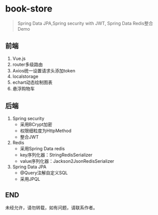 # book-store
> Spring Data JPA,Spring security with JWT, Spring Data Redis整合Demo
>

## 前端

1. Vue.js
2. router多级路由
3. Axios统一设置请求头添加token
4. localstorage
5. echart动态绘制图表
6. 悬浮购物车

## 后端

1. Spring security
   - 采用BCrypt加密
   - 权限细粒度为HttpMethod
   - 整合JWT
2. Redis
   - 采用Spring Data redis
   - key序列化器：StringRedisSerializer
   - value序列化器：Jackson2JsonRedisSerializer
3. Spring Data JPA
   - @Query注解自定义SQL
   - 采用JPQL

## END

未经允许，请勿转载，如有问题，请联系作者。